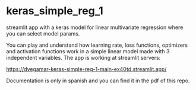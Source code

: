 # keras_simple_reg_1
streamlit app with a keras model for linear multivariate regression where you can select model params.   

You can play and understand
how learning rate, loss functions, optimizers and activation functions work in a simple linear model made with 3 independent variables.
The app is working at streamlit servers:  

https://dvegamar-keras-simple-reg-1-main-ex40td.streamlit.app/   

Documentation is only in spanish and you can find it in the pdf of this repo.